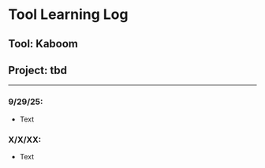 # Tool Learning Log

## Tool: **Kaboom**

## Project: **tbd**

---

### 9/29/25:
* Text

### X/X/XX:
* Text


<!-- 
* Links you used today (websites, videos, etc)
* Things you tried, progress you made, etc
* Challenges, a-ha moments, etc
* Questions you still have
* What you're going to try next
-->
